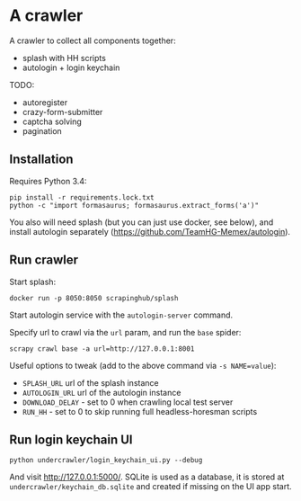 A crawler
=========

A crawler to collect all components together:

* splash with HH scripts
* autologin + login keychain

TODO:

* autoregister
* crazy-form-submitter
* captcha solving
* pagination


Installation
------------

Requires Python 3.4:

    pip install -r requirements.lock.txt
    python -c "import formasaurus; formasaurus.extract_forms('a')"

You also will need splash (but you can just use docker, see below),
and install autologin separately (https://github.com/TeamHG-Memex/autologin).

Run crawler
-----------

Start splash:

    docker run -p 8050:8050 scrapinghub/splash

Start autologin service with the ``autologin-server`` command.

Specify url to crawl via the ``url`` param, and run the ``base`` spider:

    scrapy crawl base -a url=http://127.0.0.1:8001

Useful options to tweak (add to the above command via ``-s NAME=value``):

- ``SPLASH_URL`` url of the splash instance
- ``AUTOLOGIN_URL`` url of the autologin instance
- ``DOWNLOAD_DELAY`` - set to 0 when crawling local test server
- ``RUN_HH`` - set to 0 to skip running full headless-horesman scripts


Run login keychain UI
---------------------

    python undercrawler/login_keychain_ui.py --debug

And visit http://127.0.0.1:5000/. SQLite is used as a database,
it is stored at ``undercrawler/keychain_db.sqlite`` and created if missing
on the UI app start.
